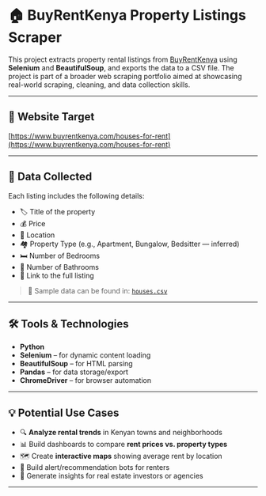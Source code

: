 # 🏠 BuyRentKenya Property Listings Scraper

This project extracts property rental listings from [BuyRentKenya](https://www.buyrentkenya.com/houses-for-rent) using **Selenium** and **BeautifulSoup**, and exports the data to a CSV file. The project is part of a broader web scraping portfolio aimed at showcasing real-world scraping, cleaning, and data collection skills.

---

## 🔗 Website Target

[https://www.buyrentkenya.com/houses-for-rent](https://www.buyrentkenya.com/houses-for-rent)

---

## 📄 Data Collected

Each listing includes the following details:

- 🏷️ Title of the property  
- 💰 Price  
- 📍 Location  
- 🏘️ Property Type (e.g., Apartment, Bungalow, Bedsitter — inferred)  
- 🛏️ Number of Bedrooms  
- 🛁 Number of Bathrooms  
- 🔗 Link to the full listing

> 📁 Sample data can be found in: [`houses.csv`](./houses.csv)

---

## 🛠️ Tools & Technologies

- **Python**
- **Selenium** – for dynamic content loading
- **BeautifulSoup** – for HTML parsing
- **Pandas** – for data storage/export
- **ChromeDriver** – for browser automation

---

## 💡 Potential Use Cases

- 🔍 **Analyze rental trends** in Kenyan towns and neighborhoods
- 📊 Build dashboards to compare **rent prices vs. property types**
- 🗺️ Create **interactive maps** showing average rent by location
- 🔔 Build alert/recommendation bots for renters
- 🧠 Generate insights for real estate investors or agencies

---



